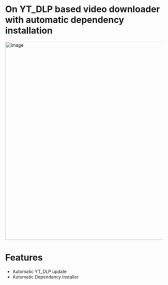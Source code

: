 # On YT_DLP based video downloader with automatic dependency installation
<img width="702" height="632" alt="image" src="https://github.com/user-attachments/assets/5ae541c1-f8e4-4666-8d7c-20389db59d38" />

# Features
- Automatic YT_DLP update
- Automatic Dependency Installer
